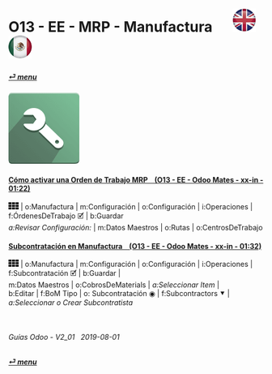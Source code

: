 # O13 - EE - MRP - Manufactura &nbsp;&nbsp;&nbsp;&nbsp; [![en-uk](/doc/img/en-uk_flag_button_small.png)](/en-uk/o13/ee/mrp/en-uk-o13-ee-mrp-mrp-guides.md) [ ![es-mx](/doc/img/es-mx_flag_button_small.png)](/es-mx/o13/ee/mrp/es-mx-o13-ee-mrp-mrp-guides.md)
#### [_&#x23CE; menu_](/es-mx/o13/ee/es-mx-o13-ee-guides-menu.md)  
### ![mrp](/doc/img/mrp.png)

#### [Cómo activar una Orden de Trabajo MRP &nbsp;&nbsp; (O13 - EE - Odoo Mates - xx-in - 01:22)](https://youtube.com/embed/Xrw-bAZ82xA?autoplay=1&start=0&end=67&rel=0)  
![apps](/doc/img/apps.png) | o:Manufactura | m:Configuración | o:Configuración | i:Operaciones | f:ÓrdenesDeTrabajo &#x1F5F9; | b:Guardar  
_a:Revisar Configuración:_ | m:Datos Maestros | o:Rutas | o:CentrosDeTrabajo  

#### [Subcontratación en Manufactura &nbsp;&nbsp; (O13 - EE - Odoo Mates - xx-in - 01:32)](https://youtube.com/embed/R7TAnL1h1y8?autoplay=1&start=14&end=72&rel=0)  
![apps](/doc/img/apps.png) | o:Manufactura | m:Configuración | o:Configuración | i:Operaciones | f:Subcontratación &#x1F5F9; | b:Guardar |  
m:Datos Maestros | o:CobrosDeMaterials | _a:Seleccionar Item_  |  
b:Editar | f:BoM Tipo | o: Subcontratación &#x25C9; | f:Subcontractors &#x2BC6; | _a:Seleccionar o Crear Subcontratista_  

<br>
	
###### Guías Odoo - V2_01 &nbsp; 2019-08-01  
**[_&#x23CE; menu_](/es-mx/o13/ee/es-mx-o13-ee-guides-menu.md)**  
